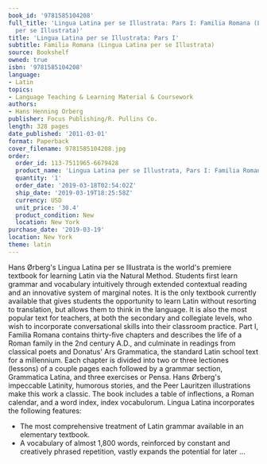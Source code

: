 ```yaml
---
book_id: '9781585104208'
full_title: 'Lingua Latina per se Illustrata: Pars I: Familia Romana (Lingua Latina
  per se Illustrata)'
title: 'Lingua Latina per se Illustrata: Pars I'
subtitle: Familia Romana (Lingua Latina per se Illustrata)
source: Bookshelf
owned: true
isbn: '9781585104208'
language:
- Latin
topics:
- Language Teaching & Learning Material & Coursework
authors:
- Hans Henning Orberg
publisher: Focus Publishing/R. Pullins Co.
length: 328 pages
date_published: '2011-03-01'
format: Paperback
cover_filename: 9781585104208.jpg
order:
  order_id: 113-7511965-6679428
  product_name: 'Lingua Latina per se Illustrata, Pars I: Familia Romana (Latin Edition)'
  quantity: '1'
  order_date: '2019-03-18T02:54:02Z'
  ship_date: '2019-03-19T18:25:58Z'
  currency: USD
  unit_price: '30.4'
  product_condition: New
  location: New York
purchase_date: '2019-03-19'
location: New York
theme: latin
---
```

Hans Ørberg's Lingua Latina per se Illustrata is the world's premiere textbook for learning Latin via the Natural Method. Students first learn grammar and vocabulary intuitively through extended contextual reading and an innovative system of marginal notes. It is the only textbook currently available that gives students the opportunity to learn Latin without resorting to translation, but allows them to think in the language. It is also the most popular text for teachers, at both the secondary and collegiate levels, who wish to incorporate conversational skills into their classroom practice.
Part I, Familia Romana contains thirty-five chapters and describes the life of a Roman family in the 2nd century A.D., and culminate in readings from classical poets and Donatus' Ars Grammatica, the standard Latin school text for a millennium. Each chapter is divided into two or three lectiones (lessons) of a couple pages each followed by a grammar section, Grammatica Latina, and three exercises or Pensa. Hans Ørberg's impeccable Latinity, humorous stories, and the Peer Lauritzen illustrations make this work a classic. The book includes a table of inflections, a Roman calendar, and a word index, index vocabulorum.
Lingua Latina incorporates the following features:
- The most comprehensive treatment of Latin grammar available in an elementary textbook.
- A vocabulary of almost 1,800 words, reinforced by constant and creatively phrased repetition, vastly expands the potential for later ...
